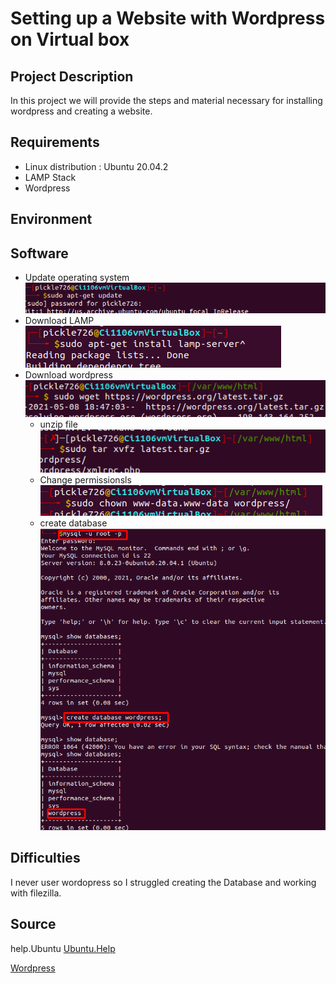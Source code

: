 # Setting up a Website with Wordpress on Virtual box

## Project Description
In this project we will provide the steps and material necessary for installing wordpress and creating a website. 
## Requirements
* Linux distribution : Ubuntu 20.04.2
* LAMP Stack
* Wordpress
## Environment

## Software
* Update operating system
  ![fp1](FPP/fp1.png)
* Download LAMP 
   ![fp1](FPP/fp2.png)
* Download wordpress
  ![fp1](FPP/fp3.png)
  * unzip file
   ![fp1](FPP/fp4.png)
  * Change permissionsls
   ![fp1](FPP/fp5.png)
  * create database
  ![fp7](FPP/fp7.png)

## Difficulties
I never user wordopress so I struggled creating the Database and working with filezilla.
## Source
help.Ubuntu [Ubuntu.Help](https://help.ubuntu.com/community/ApacheMySQLPHP)

[Wordpress](https://wordpress.org/download/)

